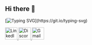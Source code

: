 ## Hi there 👋

[![Typing SVG](https://readme-typing-svg.demolab.com?font=Fira+Code&pause=1000&color=F7CB2E&center=true&width=435&lines=Nice+to+meet+you+i'm+Kalig.;Let's+make+our+world+a+better+place.)](https://git.io/typing-svg)


<a href="www.linkedin.com/in/adam-renar-1561b721a" target="_blank">
  <img src="https://img.shields.io/badge/LinkedIn-0A66C2?style=for-the-badge&logo=linkedin&logoColor=white" height="40" alt="LinkedIn Badge" />
</a>

<a href="https://discord.com/users/425307883626823680" target="_blank">
  <img src="https://img.shields.io/badge/Discord-5865F2?style=for-the-badge&logo=discord&logoColor=white" height="40" alt="Discord Badge" />
</a>

<a href="mailto:adam.kalig@gmail.com" target="_blank">
  <img src="https://img.shields.io/badge/Gmail-D14836?style=for-the-badge&logo=gmail&logoColor=white" height="40" alt="Gmail Badge" />
</a>



<!--
**Kaalig/Kaalig** is a ✨ _special_ ✨ repository because its `README.md` (this file) appears on your GitHub profile.

Here are some ideas to get you started:

- 🔭 I’m currently working on ...
- 🌱 I’m currently learning ...
- 👯 I’m looking to collaborate on ...
- 🤔 I’m looking for help with ...
- 💬 Ask me about ...
- 📫 How to reach me: ...
- 😄 Pronouns: ...
- ⚡ Fun fact: ...
-->
